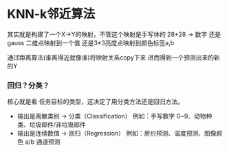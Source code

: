 # KNN-k邻近算法

其实就是构建了一个X->Y的映射，不管这个映射是手写体的 28\*28 -> 数字  还是gauss 二维点映射到一个值  还是3*3亮度点映射到颜色标签a,b

通过距离算法(谁离得近就像谁)将映射关系copy下来 进而得到一个预测出来的新的Y


### 回归？分类？
核心就是看 任务目标的类型，这决定了用分类方法还是回归方法。
   - 输出是离散类别 → 分类（Classification） 例如：手写数字 0~9、动物种类、垃圾邮件/非垃圾邮件
   - 输出是连续数值 → 回归（Regression） 例如：房价预测、温度预测、图像颜色 a/b 通道预测
